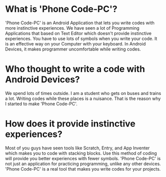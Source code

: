 # What is 'Phone Code-PC'?
'Phone Code-PC' is an Android Application that lets you write codes with more instinctive experiences.
We have seen a lot of Programming Applications that based on Text Editor which doesn't provide instinctive experiences.
You have to use lots of symbols when you write your code. It is an effective way on your Computer with your keyboard.
In Android Devices, it makes programmer uncomfortable while writing codes.

# Who thought to write a code with Android Devices?
We spend lots of times outside.
I am a student who gets on buses and trains a lot.
Writing codes while these places is a nuisance.
That is the reason why I started to make 'Phone Code-PC'.

# How does it provide instinctive experiences?
Most of you guys have seen tools like Scratch, Entry, and App Inventer which makes you to code with stacking blocks.
Use this method of coding will provide you better experiences with fewer symbols.
'Phone Code-PC' is not just an application for practicing programming, unlike any other devices.
'Phone Code-PC' is a real tool that makes you write codes for your projects.
